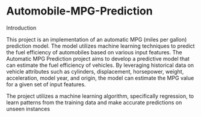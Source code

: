 # Automobile-MPG-Prediction

Introduction

This project is an implementation of an automatic MPG (miles per gallon) prediction model. The model utilizes machine learning techniques to predict the fuel efficiency of automobiles based on various input features.
The Automatic MPG Prediction project aims to develop a predictive model that can estimate the fuel efficiency of vehicles. By leveraging historical data on vehicle attributes such as cylinders, displacement, horsepower, weight, acceleration, model year, and origin, the model can estimate the MPG value for a given set of input features.

The project utilizes a machine learning algorithm, specifically regression, to learn patterns from the training data and make accurate predictions on unseen instances
